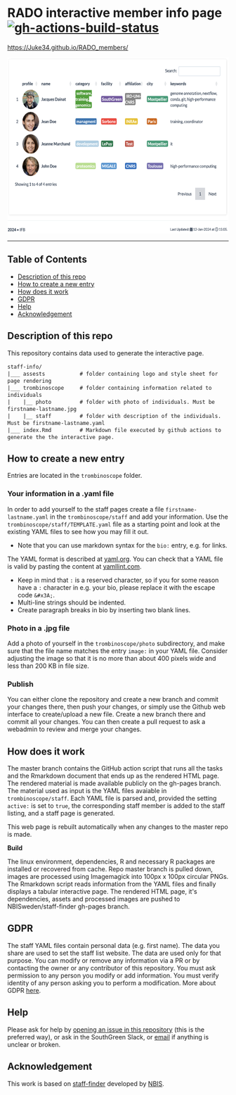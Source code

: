 # RADO interactive member info page [![gh-actions-build-status](https://github.com/Juke34/RADO_members/workflows/build/badge.svg)](https://github.com/Juke34/RADO_members/actions?workflow=build)

https://Juke34.github.io/RADO_members/

<img src="assets/example.png" width="600" height="400" />

---------------------------

## Table of Contents

   * [Description of this repo](#description-of-this-repo)
   * [How to create a new entry](#how-to-create-a-new-entry)
   * [How does it work](#how-does-it-work)
   * [GDPR](#gdpr)
   * [Help](#help)
   * [Acknowledgement](#acknowledgement)


## Description of this repo

This repository contains data used to generate the interactive page.  

```
staff-info/
|___ assests           # folder containing logo and style sheet for page rendering
|___ trombinoscope     # folder containing information related to individuals
|    |__ photo         # folder with photo of individuals. Must be firstname-lastname.jpg 
|    |__ staff         # folder with description of the individuals. Must be firstname-lastname.yaml
|___ index.Rmd         # Markdown file executed by github actions to generate the the interactive page.  
```

## How to create a new entry

Entries are located in the `trombinoscope` folder.  

### Your information in a .yaml file

In order to add yourself to the staff pages create a file
`firstname-lastname.yaml` in the `trombinoscope/staff` and add your information.
Use the `trombinoscope/staff/TEMPLATE.yaml` file as a starting point and look at the existing YAML
files to see how you may fill it out.

* Note that you can use markdown syntax for the `bio:` entry, e.g. for links.

The YAML format is described at [yaml.org](https://yaml.org/). You can
check that a YAML file is valid by pasting the content at
[yamllint.com](http://www.yamllint.com/).

* Keep in mind that `:` is a reserved character, so if you for some
reason have a `:` character in e.g. your bio, please replace it with the
escape code `&#x3A;`.
* Multi-line strings should be indented.
* Create paragraph breaks in bio by inserting two blank lines.

### Photo in a .jpg file

Add a photo of yourself in the `trombinoscope/photo` subdirectory, and make sure that
the file name matches the entry `image:` in your YAML file. Consider
adjusting the image so that it is no more than about 400 pixels wide and
less than 200 KB in file size.

### Publish

You can either clone the repository and create a new branch and commit
your changes there, then push your changes, or simply use the Github web
interface to create/upload a new file. Create a new
branch there and commit all your changes. You can then create a pull
request to ask a webadmin to review and merge your changes.

## How does it work

The master branch contains the GitHub action script that runs all the tasks and the Rmarkdown document that ends up as the rendered HTML page. The rendered material is made available publicly on the gh-pages branch.
The material used as input is the YAML files avaiable in `trombinoscope/staff`. Each YAML file is parsed 
and, provided the setting `active:` is set to `true`, the
corresponding staff member is added to the staff listing, and a staff page is generated.

This web page is rebuilt automatically when any changes to the master repo is made.

**Build**  

The linux environment, dependencies, R and necessary R packages are installed or recovered from cache. Repo master branch is pulled down, images are processed using Imagemagick into 100px x 100px circular PNGs. The Rmarkdown script reads information from the YAML files and finally displays a tabular interactive page. The rendered HTML page, it's dependencies, assets and processed images are pushed to NBISweden/staff-finder gh-pages branch.

## GDPR

The staff YAML files contain personal data (e.g. first name).
The data you share are used to set the staff list website. The data are used only for that purpose. 
You can modify or remove any information via a PR or by contacting the owner or any contributor of this repository.
You must ask permission to any person you modify or add information.
You must verify identity of any person asking you to perform a modification. 
More about GDPR [here](https://gdpr-info.eu).

## Help

Please ask for help by [opening an issue in this
repository](https://github.com/southgreenplatform/staff-info/issues)
(this is the preferred way), or ask in the SouthGreen Slack, or [email](https://www.southgreen.fr/contact) if anything is unclear or broken.

## Acknowledgement

This work is based on [staff-finder](https://github.com/NBISweden/staff-finder) developed by [NBIS](https://nbis.se).
